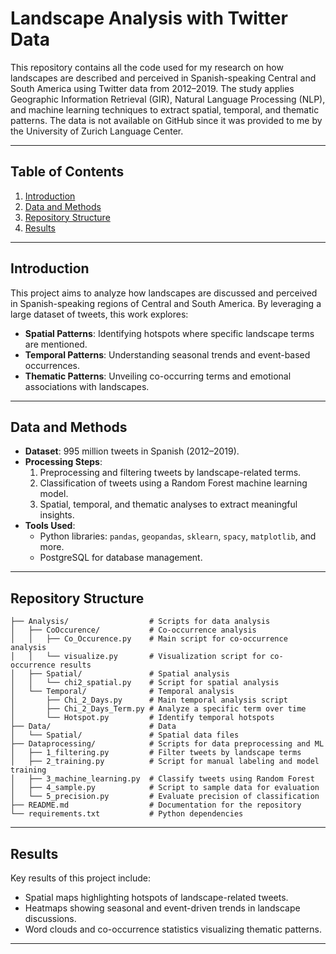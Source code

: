 # **Landscape Analysis with Twitter Data**

This repository contains all the code used for my research on how landscapes are described and perceived in Spanish-speaking Central and South America using Twitter data from 2012–2019. 
The study applies Geographic Information Retrieval (GIR), Natural Language Processing (NLP), and machine learning techniques to extract spatial, temporal, and thematic patterns.
The data is not available on GitHub since it was provided to me by the University of Zurich Language Center.

---

## **Table of Contents**
1. [Introduction](#introduction)
2. [Data and Methods](#data-and-methods)
3. [Repository Structure](#repository-structure)
4. [Results](#results)
---

## **Introduction**
This project aims to analyze how landscapes are discussed and perceived in Spanish-speaking regions of Central and South America. By leveraging a large dataset of tweets, this work explores:
- **Spatial Patterns**: Identifying hotspots where specific landscape terms are mentioned.
- **Temporal Patterns**: Understanding seasonal trends and event-based occurrences.
- **Thematic Patterns**: Unveiling co-occurring terms and emotional associations with landscapes.

---

## **Data and Methods**
- **Dataset**: 995 million tweets in Spanish (2012–2019).
- **Processing Steps**:
  1. Preprocessing and filtering tweets by landscape-related terms.
  2. Classification of tweets using a Random Forest machine learning model.
  3. Spatial, temporal, and thematic analyses to extract meaningful insights.
- **Tools Used**:
  - Python libraries: `pandas`, `geopandas`, `sklearn`, `spacy`, `matplotlib`, and more.
  - PostgreSQL for database management.

---

## **Repository Structure**
```plaintext
├── Analysis/                  # Scripts for data analysis
│   ├── CoOccurence/           # Co-occurrence analysis
│   │   ├── Co_Occurence.py    # Main script for co-occurrence analysis
│   │   └── visualize.py       # Visualization script for co-occurrence results
│   ├── Spatial/               # Spatial analysis
│   │   └── chi2_spatial.py    # Script for spatial analysis
│   └── Temporal/              # Temporal analysis
│       ├── Chi_2_Days.py      # Main temporal analysis script
│       ├── Chi_2_Days_Term.py # Analyze a specific term over time
│       └── Hotspot.py         # Identify temporal hotspots
├── Data/                      # Data
│   └── Spatial/               # Spatial data files 
├── Dataprocessing/            # Scripts for data preprocessing and ML
│   ├── 1_filtering.py         # Filter tweets by landscape terms
│   ├── 2_training.py          # Script for manual labeling and model training
│   ├── 3_machine_learning.py  # Classify tweets using Random Forest
│   ├── 4_sample.py            # Script to sample data for evaluation
│   └── 5_precision.py         # Evaluate precision of classification
├── README.md                  # Documentation for the repository
└── requirements.txt           # Python dependencies
```

---

## **Results**
Key results of this project include:
- Spatial maps highlighting hotspots of landscape-related tweets.
- Heatmaps showing seasonal and event-driven trends in landscape discussions.
- Word clouds and co-occurrence statistics visualizing thematic patterns.

---
